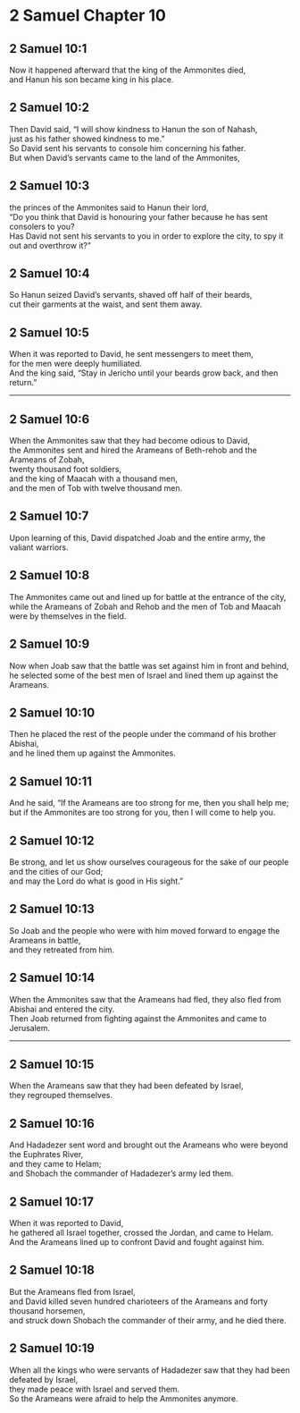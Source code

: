 # 2 Samuel Chapter 10

## 2 Samuel 10:1

Now it happened afterward that the king of the Ammonites died,  
and Hanun his son became king in his place.

## 2 Samuel 10:2

Then David said, “I will show kindness to Hanun the son of Nahash,  
just as his father showed kindness to me.”  
So David sent his servants to console him concerning his father.  
But when David’s servants came to the land of the Ammonites,

## 2 Samuel 10:3

the princes of the Ammonites said to Hanun their lord,  
“Do you think that David is honouring your father because he has sent consolers to you?  
Has David not sent his servants to you in order to explore the city, to spy it out and overthrow it?”

## 2 Samuel 10:4

So Hanun seized David’s servants, shaved off half of their beards,  
cut their garments at the waist, and sent them away.

## 2 Samuel 10:5

When it was reported to David, he sent messengers to meet them,  
for the men were deeply humiliated.  
And the king said, “Stay in Jericho until your beards grow back, and then return.”

---

## 2 Samuel 10:6

When the Ammonites saw that they had become odious to David,  
the Ammonites sent and hired the Arameans of Beth-rehob and the Arameans of Zobah,  
twenty thousand foot soldiers,  
and the king of Maacah with a thousand men,  
and the men of Tob with twelve thousand men.

## 2 Samuel 10:7

Upon learning of this, David dispatched Joab and the entire army, the valiant warriors.

## 2 Samuel 10:8

The Ammonites came out and lined up for battle at the entrance of the city,  
while the Arameans of Zobah and Rehob and the men of Tob and Maacah were by themselves in the field.

## 2 Samuel 10:9

Now when Joab saw that the battle was set against him in front and behind,  
he selected some of the best men of Israel and lined them up against the Arameans.

## 2 Samuel 10:10

Then he placed the rest of the people under the command of his brother Abishai,  
and he lined them up against the Ammonites.

## 2 Samuel 10:11

And he said, “If the Arameans are too strong for me, then you shall help me;  
but if the Ammonites are too strong for you, then I will come to help you.

## 2 Samuel 10:12

Be strong, and let us show ourselves courageous for the sake of our people and the cities of our God;  
and may the Lord do what is good in His sight.”

## 2 Samuel 10:13

So Joab and the people who were with him moved forward to engage the Arameans in battle,  
and they retreated from him.

## 2 Samuel 10:14

When the Ammonites saw that the Arameans had fled, they also fled from Abishai and entered the city.  
Then Joab returned from fighting against the Ammonites and came to Jerusalem.

---

## 2 Samuel 10:15

When the Arameans saw that they had been defeated by Israel,  
they regrouped themselves.

## 2 Samuel 10:16

And Hadadezer sent word and brought out the Arameans who were beyond the Euphrates River,  
and they came to Helam;  
and Shobach the commander of Hadadezer’s army led them.

## 2 Samuel 10:17

When it was reported to David,  
he gathered all Israel together, crossed the Jordan, and came to Helam.  
And the Arameans lined up to confront David and fought against him.

## 2 Samuel 10:18

But the Arameans fled from Israel,  
and David killed seven hundred charioteers of the Arameans and forty thousand horsemen,  
and struck down Shobach the commander of their army, and he died there.

## 2 Samuel 10:19

When all the kings who were servants of Hadadezer saw that they had been defeated by Israel,  
they made peace with Israel and served them.  
So the Arameans were afraid to help the Ammonites anymore.
